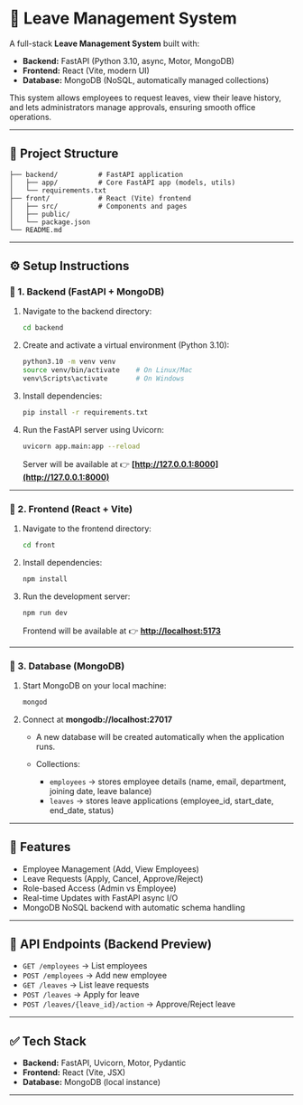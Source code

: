 # 🏢 Leave Management System

A full-stack **Leave Management System** built with:

* **Backend:** FastAPI (Python 3.10, async, Motor, MongoDB)
* **Frontend:** React (Vite, modern UI)
* **Database:** MongoDB (NoSQL, automatically managed collections)

This system allows employees to request leaves, view their leave history, and lets administrators manage approvals, ensuring smooth office operations.

---

## 📂 Project Structure

```
├── backend/          # FastAPI application
│   ├── app/          # Core FastAPI app (models, utils)
│   └── requirements.txt
├── front/            # React (Vite) frontend
│   ├── src/          # Components and pages
│   ├── public/
│   └── package.json
└── README.md
```

---

## ⚙️ Setup Instructions

### 🔹 1. Backend (FastAPI + MongoDB)

1. Navigate to the backend directory:

   ```bash
   cd backend
   ```

2. Create and activate a virtual environment (Python 3.10):

   ```bash
   python3.10 -m venv venv
   source venv/bin/activate    # On Linux/Mac
   venv\Scripts\activate       # On Windows
   ```

3. Install dependencies:

   ```bash
   pip install -r requirements.txt
   ```

4. Run the FastAPI server using Uvicorn:

   ```bash
   uvicorn app.main:app --reload
   ```

   Server will be available at 👉 **[http://127.0.0.1:8000](http://127.0.0.1:8000)**

---

### 🔹 2. Frontend (React + Vite)

1. Navigate to the frontend directory:

   ```bash
   cd front
   ```

2. Install dependencies:

   ```bash
   npm install
   ```

3. Run the development server:

   ```bash
   npm run dev
   ```

   Frontend will be available at 👉 **[http://localhost:5173](http://localhost:5173)**

---

### 🔹 3. Database (MongoDB)

1. Start MongoDB on your local machine:

   ```bash
   mongod
   ```

2. Connect at **mongodb://localhost:27017**

   * A new database will be created automatically when the application runs.
   * Collections:

     * `employees` → stores employee details (name, email, department, joining date, leave balance)
     * `leaves` → stores leave applications (employee\_id, start\_date, end\_date, status)

---

## 🚀 Features

* Employee Management (Add, View Employees)
* Leave Requests (Apply, Cancel, Approve/Reject)
* Role-based Access (Admin vs Employee)
* Real-time Updates with FastAPI async I/O
* MongoDB NoSQL backend with automatic schema handling

---

## 📌 API Endpoints (Backend Preview)

* `GET /employees` → List employees
* `POST /employees` → Add new employee
* `GET /leaves` → List leave requests
* `POST /leaves` → Apply for leave
* `POST /leaves/{leave_id}/action` → Approve/Reject leave

---

## ✅ Tech Stack

* **Backend:** FastAPI, Uvicorn, Motor, Pydantic
* **Frontend:** React (Vite, JSX)
* **Database:** MongoDB (local instance)

---


